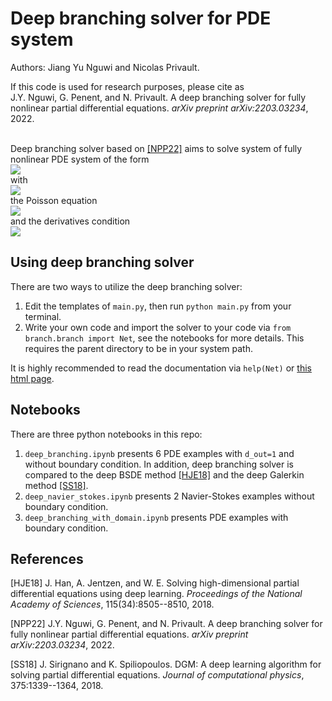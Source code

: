 # Deep branching solver for PDE system
Authors: Jiang Yu Nguwi and Nicolas Privault.

If this code is used for research purposes, please cite as \
J.Y. Nguwi, G. Penent, and N. Privault.
A deep branching solver for fully nonlinear partial differential equations.
*arXiv preprint arXiv:2203.03234*, 2022.
<br/><br/>

Deep branching solver based on [[NPP22]](#nguwi2022deepbranching)
aims to solve system of fully nonlinear PDE system of the form\
<img src="https://latex.codecogs.com/svg.image?&space;&space;&space;&space;\partial_t&space;u_i(t,&space;x)&space;&plus;&space;\frac{\nu}{2}&space;\Delta&space;u_i(t,&space;x)&space;&space;&space;&space;&plus;&space;f_i((\partial_{\alpha^j}&space;u_{\zeta^j}(t,&space;x))_{0&space;\le&space;j&space;<&space;n})&space;=&space;0,&space;&space;&space;&space;\quad&space;0&space;\le&space;i&space;<&space;d_{out}," />\
with\
<img src="https://latex.codecogs.com/svg.image?&space;&space;&space;u_i(T,&space;x)&space;=&space;\phi(x)," />\
the Poisson equation \
<img src="https://latex.codecogs.com/svg.image?&space;&space;&space;&space;\Delta&space;u_{-1}(t,&space;x)&space;=&space;&space;&space;&space;-\sum\limits_{i=0}^{d_{out}-1}&space;&space;&space;&space;\partial_{1_i}&space;u_j(t,&space;x)&space;&space;&space;&space;\partial_{1_j}&space;u_i(t,&space;x)," />\
and the derivatives condition \
<img src="https://latex.codecogs.com/svg.image?&space;&space;&space;&space;\sum\limits_{i&space;=&space;0}^{m&space;-&space;1}&space;&space;&space;&space;\partial_{\alpha_{deriv}^i}&space;u_{\zeta_{deriv}^i}(t,&space;x)&space;=&space;0,&space;&space;&space;&space;\quad&space;(t,&space;x)&space;\in&space;[t_{lo},&space;T]&space;\times&space;\Omega,&space;&space;&space;&space;\quad&space;\Omega&space;\subset&space;\mathbb{R}^{d_{in}}." />

## Using deep branching solver
There are two ways to utilize the deep branching solver:
1. Edit the templates of `main.py`, then run `python main.py` from your terminal.
2. Write your own code and import the solver to your code
    via `from branch.branch import Net`,
    see the notebooks for more details.
    This requires the parent directory to be in your system path.

It is highly recommended to read the documentation
via `help(Net)` or [this html page](https://rawcdn.githack.com/nguwijy/deep_branching_with_domain/main/doc/branch.html).

## Notebooks
There are three python notebooks in this repo:
1. `deep_branching.ipynb` presents 6 PDE examples
       with `d_out=1` and without boundary condition.
       In addition, deep branching solver is compared to
       the deep BSDE method [[HJE18]](#han2018solving) and
       the deep Galerkin method [[SS18]](#sirignano2018dgm).
2. `deep_navier_stokes.ipynb` presents 2 Navier-Stokes examples
       without boundary condition.
3. `deep_branching_with_domain.ipynb` presents PDE examples
       with boundary condition.

## References
<a id="han2018solving">[HJE18]</a>
J. Han, A. Jentzen, and W. E.
Solving high-dimensional partial differential equations using deep
learning.
*Proceedings of the National Academy of Sciences*,
115(34):8505--8510, 2018.

<a id="nguwi2022deepbranching">[NPP22]</a>
J.Y. Nguwi, G. Penent, and N. Privault.
A deep branching solver for fully nonlinear partial differential equations.
*arXiv preprint arXiv:2203.03234*, 2022.

<a id="sirignano2018dgm">[SS18]</a>
J. Sirignano and K. Spiliopoulos.
DGM: A deep learning algorithm for solving partial differential
equations.
*Journal of computational physics*,
375:1339--1364, 2018.

